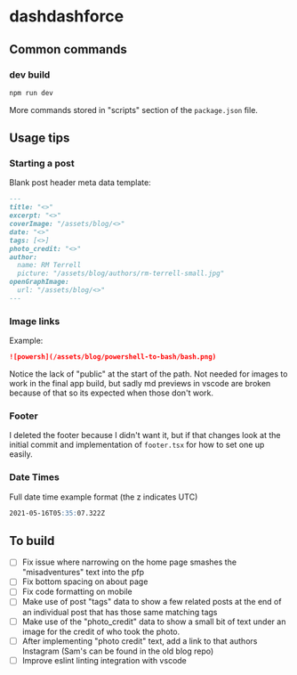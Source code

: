 # dashdashforce

## Common commands

### dev build

```bash
npm run dev
```

More commands stored in "scripts" section of the `package.json` file.

## Usage tips

### Starting a post

Blank post header meta data template:

```markdown
---
title: "<>"
excerpt: "<>"
coverImage: "/assets/blog/<>"
date: "<>"
tags: [<>]
photo_credit: "<>"
author:
  name: RM Terrell
  picture: "/assets/blog/authors/rm-terrell-small.jpg"
openGraphImage:
  url: "/assets/blog/<>"
---
```

### Image links

Example:

```markdown
![powersh](/assets/blog/powershell-to-bash/bash.png)
```

Notice the lack of "public" at the start of the path. Not needed for images to work in the final app build, but sadly md previews in vscode are broken because of that so its expected when those don't work.


### Footer

I deleted the footer because I didn't want it, but if that changes look at the initial commit and implementation of `footer.tsx` for how to set one up easily.

### Date Times

Full date time example format (the z indicates UTC)

```markdown
2021-05-16T05:35:07.322Z
```

## To build

- [ ] Fix issue where narrowing on the home page smashes the "misadventures" text into the pfp
- [ ] Fix bottom spacing on about page
- [ ] Fix code formatting on mobile
- [ ] Make use of post "tags" data to show a few related posts at the end of an individual post that has those same matching tags
- [ ] Make use of the "photo_credit" data to show a small bit of text under an image for the credit of who took the photo.
- [ ] After implementing "photo credit" text, add a link to that authors Instagram (Sam's can be found in the old blog repo)
- [ ] Improve eslint linting integration with vscode
